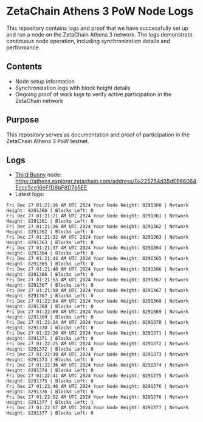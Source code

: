 # ZetaChain Athens 3 PoW Node Logs
This repository contains logs and proof that we have successfully set up and run a node on the ZetaChain Athens 3 network. The logs demonstrate continuous node operation, including synchronization details and performance.

## Contents
- Node setup information
- Synchronization logs with block height details
- Ongoing proof of work logs to verify active participation in the ZetaChain network

## Purpose
This repository serves as documentation and proof of participation in the ZetaChain Athens 3 PoW testnet.

## Logs

- [Third Bunny](https://thirdbunny.xyz/) node: https://athens.explorer.zetachain.com/address/0x225254d35dE666064Eccc5ce16eF1D8bF8D7b5EE
- Latest logs:
```
Fri Dec 27 01:21:16 AM UTC 2024 Your Node Height: 8291360 | Network Height: 8291360 | Blocks Left: 0
Fri Dec 27 01:21:21 AM UTC 2024 Your Node Height: 8291361 | Network Height: 8291361 | Blocks Left: 0
Fri Dec 27 01:21:26 AM UTC 2024 Your Node Height: 8291362 | Network Height: 8291362 | Blocks Left: 0
Fri Dec 27 01:21:32 AM UTC 2024 Your Node Height: 8291363 | Network Height: 8291363 | Blocks Left: 0
Fri Dec 27 01:21:37 AM UTC 2024 Your Node Height: 8291364 | Network Height: 8291364 | Blocks Left: 0
Fri Dec 27 01:21:42 AM UTC 2024 Your Node Height: 8291365 | Network Height: 8291365 | Blocks Left: 0
Fri Dec 27 01:21:48 AM UTC 2024 Your Node Height: 8291366 | Network Height: 8291366 | Blocks Left: 0
Fri Dec 27 01:21:53 AM UTC 2024 Your Node Height: 8291367 | Network Height: 8291367 | Blocks Left: 0
Fri Dec 27 01:21:58 AM UTC 2024 Your Node Height: 8291367 | Network Height: 8291367 | Blocks Left: 0
Fri Dec 27 01:22:04 AM UTC 2024 Your Node Height: 8291368 | Network Height: 8291368 | Blocks Left: 0
Fri Dec 27 01:22:09 AM UTC 2024 Your Node Height: 8291369 | Network Height: 8291369 | Blocks Left: 0
Fri Dec 27 01:22:14 AM UTC 2024 Your Node Height: 8291370 | Network Height: 8291370 | Blocks Left: 0
Fri Dec 27 01:22:20 AM UTC 2024 Your Node Height: 8291371 | Network Height: 8291371 | Blocks Left: 0
Fri Dec 27 01:22:25 AM UTC 2024 Your Node Height: 8291372 | Network Height: 8291372 | Blocks Left: 0
Fri Dec 27 01:22:30 AM UTC 2024 Your Node Height: 8291373 | Network Height: 8291373 | Blocks Left: 0
Fri Dec 27 01:22:36 AM UTC 2024 Your Node Height: 8291374 | Network Height: 8291374 | Blocks Left: 0
Fri Dec 27 01:22:41 AM UTC 2024 Your Node Height: 8291375 | Network Height: 8291375 | Blocks Left: 0
Fri Dec 27 01:22:46 AM UTC 2024 Your Node Height: 8291376 | Network Height: 8291376 | Blocks Left: 0
Fri Dec 27 01:22:52 AM UTC 2024 Your Node Height: 8291376 | Network Height: 8291377 | Blocks Left: 1
Fri Dec 27 01:22:57 AM UTC 2024 Your Node Height: 8291377 | Network Height: 8291377 | Blocks Left: 0
```
